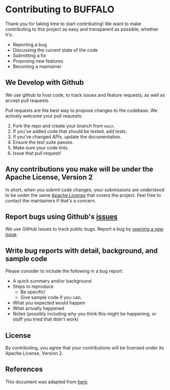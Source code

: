 # Contributing to BUFFALO
Thank you for taking time to start contributing! We want to make contributing to this project as easy and transparent as possible, whether it's:

- Reporting a bug
- Discussing the current state of the code
- Submitting a fix
- Proposing new features
- Becoming a maintainer

## We Develop with Github
We use github to host code, to track issues and feature requests, as well as accept pull requests.

Pull requests are the best way to propose changes to the codebase. We actively welcome your pull requests:

1. Fork the repo and create your branch from `main`.
2. If you've added code that should be tested, add tests.
3. If you've changed APIs, update the documentation.
4. Ensure the test suite passes.
5. Make sure your code lints.
6. Issue that pull request!

## Any contributions you make will be under the Apache License, Version 2
In short, when you submit code changes, your submissions are understood to be under the same [Apache License](LICENSE) that covers the project.
Feel free to contact the maintainers if that's a concern.

## Report bugs using Github's [issues](https://github.com/cisco-open/J-WB/issues)
We use GitHub issues to track public bugs. Report a bug by [opening a new issue](https://github.com/cisco-open/J-WB/issues).

## Write bug reports with detail, background, and sample code

Please consider to include the following in a bug report:

- A quick summary and/or background
- Steps to reproduce
  - Be specific!
  - Give sample code if you can.
- What you expected would happen
- What actually happened
- Notes (possibly including why you think this might be happening, or stuff you tried that didn't work)

## License
By contributing, you agree that your contributions will be licensed under its Apache License, Version 2.

## References
This document was adapted from [here](https://gist.github.com/briandk/3d2e8b3ec8daf5a27a62).
